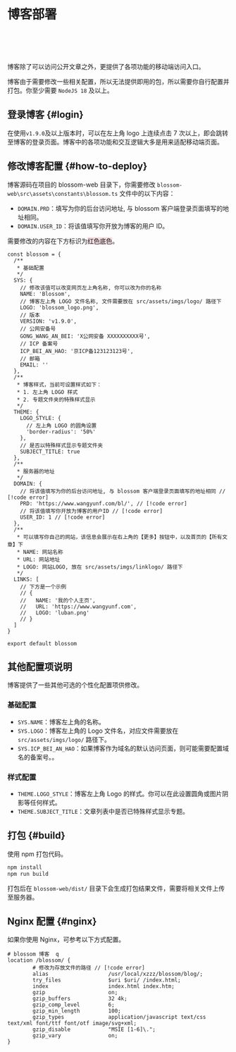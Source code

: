 <script setup lang="ts">
import { onMounted } from 'vue'
import { info } from '../../scripts/stat-api'

onMounted(() => {
  info()
})
</script>

# 博客部署

<br/>
<bl-img src="../../imgs/blog/home.png"/>

<div style="display:flex;flex-direction: row;justify-content: flex-start;overflow-x:scroll;padding:  10px;margin-top:20px;">
<div style="min-width:33%;margin-right:10px;"><bl-img src="../../imgs/blog/home_m.png" width="230px" /></div>
<div style="min-width:33%;margin-right:10px;"><bl-img src="../../imgs/blog/article_m.png" width="230px" /></div>
<div style="min-width:33%;margin-right:10px;"><bl-img src="../../imgs/plan/plan_m.png" width="230px" /></div>
<div style="min-width:33%;margin-right:10px;"><bl-img src="../../imgs/todo/todo_m.png" width="230px" /></div>
<div style="min-width:33%;margin-right:10px;"><bl-img src="../../imgs/note/note_m.png" width="230px" /></div>
</div>

博客除了可以访问公开文章之外，更提供了各项功能的移动端访问入口。

博客由于需要修改一些相关配置，所以无法提供即用的包，所以需要你自行配置并打包。你至少需要 `NodeJS 18` 及以上。

## 登录博客 {#login}

在使用`v1.9.0`及以上版本时，可以在左上角 logo 上连续点击 7 次以上，即会跳转至博客的登录页面。博客中的各项功能和交互逻辑大多是用来适配移动端页面。

## 修改博客配置 {#how-to-deploy}

博客源码在项目的 blossom-web 目录下，你需要修改 `blossom-web\src\assets\constants\blossom.ts` 文件中的以下内容：

- `DOMAIN.PRD`：填写为你的后台访问地址, 与 blossom 客户端登录页面填写的地址相同。
- `DOMAIN.USER_ID`：将该值填写你开放为博客的用户 ID。

需要修改的内容在下方标识为<span style="background-color:#F5DCE1">红色底色</span>。

<!--
// [!code warning]
// [!code error]
 -->

```typescript:line-numbers
const blossom = {
  /**
   * 基础配置
   */
  SYS: {
    // 修改该值可以改变网页左上角名称, 你可以改为你的名称
    NAME: 'Blossom',
    // 博客左上角 LOGO 文件名称, 文件需要放在 src/assets/imgs/logo/ 路径下
    LOGO: 'blossom_logo.png',
    // 版本
    VERSION: 'v1.9.0',
    // 公网安备号
    GONG_WANG_AN_BEI: 'X公网安备 XXXXXXXXXX号',
    // ICP 备案号
    ICP_BEI_AN_HAO: '京ICP备123123123号',
    // 邮箱
    EMAIL: ''
  },
  /**
   * 博客样式，当前可设置样式如下：
   * 1. 左上角 LOGO 样式
   * 2. 专题文件夹的特殊样式显示
   */
  THEME: {
    LOGO_STYLE: {
      // 左上角 LOGO 的圆角设置
      'border-radius': '50%'
    },
    // 是否以特殊样式显示专题文件夹
    SUBJECT_TITLE: true
  },
  /**
   * 服务器的地址
   */
  DOMAIN: {
    // 将该值填写为你的后台访问地址, 与 blossom 客户端登录页面填写的地址相同 // [!code error]
    PRD: 'https://www.wangyunf.com/bl/', // [!code error]
    // 将该值填写你开放为博客的用户ID // [!code error]
    USER_ID: 1 // [!code error]
  },
  /**
   * 可以填写你自己的网站，该信息会展示在右上角的【更多】按钮中，以及首页的【所有文章】下
   * NAME: 网站名称
   * URL: 网站地址
   * LOGO: 网站LOGO, 放在 src/assets/imgs/linklogo/ 路径下
   */
  LINKS: [
    // 下方是一个示例
    // {
    //   NAME: '我的个人主页',
    //   URL: 'https://www.wangyunf.com',
    //   LOGO: 'luban.png'
    // }
  ]
}

export default blossom

```

## 其他配置项说明

博客提供了一些其他可选的个性化配置项供修改。

### 基础配置

- `SYS.NAME`：博客左上角的名称。
- `SYS.LOGO`：博客左上角的 Logo 文件名，对应文件需要放在 `src/assets/imgs/logo/` 路径下。
- `SYS.ICP_BEI_AN_HAO`：如果博客作为域名的默认访问页面，则可能需要配置域名的备案号。。

### 样式配置

- `THEME.LOGO_STYLE`：博客左上角 Logo 的样式。你可以在此设置圆角或图片阴影等任何样式。
- `THEME.SUBJECT_TITLE`：文章列表中是否已特殊样式显示专题。

## 打包 {#build}

使用 npm 打包代码。

```bash
npm install
npm run build
```

打包后在 `blossom-web/dist/` 目录下会生成打包结果文件，需要将相关文件上传至服务器。

## Nginx 配置 {#nginx}

如果你使用 Nginx，可参考以下方式配置。

```shell
# blossom 博客  q
location /blossom/ {
        # 修改为存放文件的路径 // [!code error]
        alias                   /usr/local/xzzz/blossom/blog/;
        try_files               $uri $uri/ /index.html;
        index                   index.html index.htm;
        gzip                    on;
        gzip_buffers            32 4k;
        gzip_comp_level         6;
        gzip_min_length         100;
        gzip_types              application/javascript text/css text/xml font/ttf font/otf image/svg+xml;
        gzip_disable            "MSIE [1-6]\.";
        gzip_vary               on;
}

```
